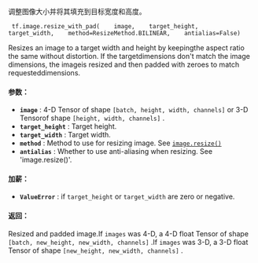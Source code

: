 调整图像大小并将其填充到目标宽度和高度。

```
 tf.image.resize_with_pad(    image,    target_height,    target_width,    method=ResizeMethod.BILINEAR,    antialias=False) 
```

Resizes an image to a target width and height by keepingthe aspect ratio the same without distortion. If the targetdimensions don't match the image dimensions, the imageis resized and then padded with zeroes to match requesteddimensions.

#### 参数：
- **`image`** : 4-D Tensor of shape  `[batch, height, width, channels]`  or 3-D Tensorof shape  `[height, width, channels]` .
- **`target_height`** : Target height.
- **`target_width`** : Target width.
- **`method`** : Method to use for resizing image. See [ `image.resize()` ](https://tensorflow.google.cn/api_docs/python/tf/image/resize)
- **`antialias`** : Whether to use anti-aliasing when resizing. See 'image.resize()'.


#### 加薪：
- **`ValueError`** : if  `target_height`  or  `target_width`  are zero or negative.


#### 返回：
Resized and padded image.If  `images`  was 4-D, a 4-D float Tensor of shape `[batch, new_height, new_width, channels]` .If  `images`  was 3-D, a 3-D float Tensor of shape `[new_height, new_width, channels]` .

